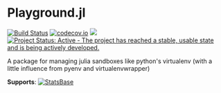 Playground.jl
=============

[![Build Status](https://travis-ci.org/rofinn/Playground.jl.svg)](https://travis-ci.org/rofinn/Playground.jl)
[![codecov.io](http://codecov.io/github/rofinn/Playground.jl/coverage.svg)](http://codecov.io/github/rofinn/Playground.jl)
[![](https://img.shields.io/badge/docs-latest-blue.svg)](https://rofinn.github.io/Playground.jl/latest)
[![Project Status: Active - The project has reached a stable, usable state and is being actively developed.](http://www.repostatus.org/badges/latest/active.svg)](http://www.repostatus.org/#active)

A package for managing julia sandboxes like python's virtualenv (with a little influence from pyenv and virtualenvwrapper)

**Supports**:
[![StatsBase](http://pkg.julialang.org/badges/Playground_0.6.svg)](http://pkg.julialang.org/?pkg=Playground&ver=0.6)
